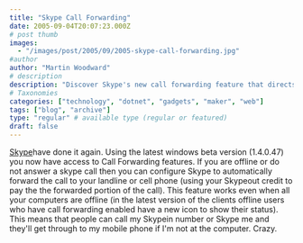 ```yaml
---
title: "Skype Call Forwarding"
date: 2005-09-04T20:07:23.000Z
# post thumb
images:
  - "/images/post/2005/09/2005-skype-call-forwarding.jpg"
#author
author: "Martin Woodward"
# description
description: "Discover Skype's new call forwarding feature that directs missed calls to your landline or mobile, even when you're offline."
# Taxonomies
categories: ["technology", "dotnet", "gadgets", "maker", "web"]
tags: ["blog", "archive"]
type: "regular" # available type (regular or featured)
draft: false
---
```

[Skype](http://www.anrdoezrs.net/click-1724271-10386659)have done it again.  Using the latest windows beta version (1.4.0.47) you now have access to Call Forwarding features.  If you are offline or do not answer a skype call then you can configure Skype to automatically forward the call to your landline or cell phone (using your Skypeout credit to pay the the forwarded portion of the call).   This feature works even when all your computers are offline (in the latest version of the clients offline users who have call forwarding enabled have a new icon to show their status).  This means that people can call my Skypein number or Skype me and they'll get through to my mobile phone if I'm not at the computer.  Crazy.